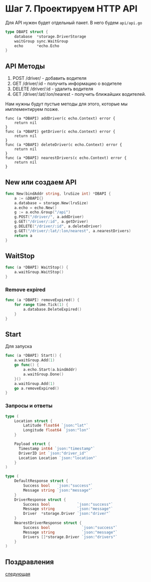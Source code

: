 # Шаг 7. Проектируем HTTP API
Для API нужен будет отдельный пакет. В него будем 
`api/api.go`
```Go
type DBAPI struct {
	database  *storage.DriverStorage
	waitGroup sync.WaitGroup
	echo      *echo.Echo
}
```

## API Методы

1. POST /driver/ - добавить водителя
2. GET /driver/:id - получить информацию о водителе
3. DELETE /driver/:id - удалить водителя
4. GET /driver/:lat/:lon/nearest - получить ближайших водителей.

Нам нужны будут пустые методы для этого, которые мы имплементируем позже.

```
func (a *DBAPI) addDriver(c echo.Context) error {
	return nil
}
func (a *DBAPI) getDriver(c echo.Context) error {
	return nil
}
func (a *DBAPI) deleteDriver(c echo.Context) error {
	return nil
}
func (a *DBAPI) nearestDrivers(c echo.Context) error {
	return nil
}
```

## New или создаем API

```Go
func New(bindAddr string, lruSize int) *DBAPI {
	a := &DBAPI{}
	a.database = storage.New(lruSize)
	a.echo = echo.New()
	g := a.echo.Group("/api")
	g.POST("/driver/", a.addDriver)
	g.GET("/driver/:id", a.getDriver)
	g.DELETE("/driver/:id", a.deleteDriver)
	g.GET("/driver/:lat/:lon/nearest", a.nearestDrivers)
	return a
}
```


## WaitStop
```Go
func (a *DBAPI) WaitStop() {
	a.waitGroup.WaitStop()
}
```
### Remove expired
```Go
func (a *DBAPI) removeExpired() {
	for range time.Tick(1) {
		a.database.DeleteExpired()
	}
}
```

## Start 
Для запуска

```Go
func (a *DBAPI) Start() {
	a.waitGroup.Add(1)
	go func() {
		a.echo.Start(a.bindAddr)
		a.waitGroup.Done()
	}()
	a.waitGroup.Add(1)
	go a.removeExpired()
}

```

### Запросы и ответы
```Go
type (
    Location struct {
        Latitude float64 `json:"lat"`
        Longitude float64 `json:"lon"`
    }

    Payload struct {
      Timestamp int64 `json:"timestamp"`
      DriverID int `json:"driver_id"`
      Location Location `json:"location"`
    }
)
```

```Go
type (
	DefaultResponse struct {
		Success bool   `json:"success"`
		Message string `json:"message"`
	}
	DriverResponse struct {
		Success bool            `json:"success"`
		Message string          `json:"message"`
		Driver  *storage.Driver `json:"driver"`
	}
	NearestDriverResponse struct {
		Success bool              `json:"success"`
		Message string            `json:"message"`
		Drivers []*storage.Driver `json:"drivers"`
	}
)
```

## Поздравления
[следующая](../step08/README.md)
